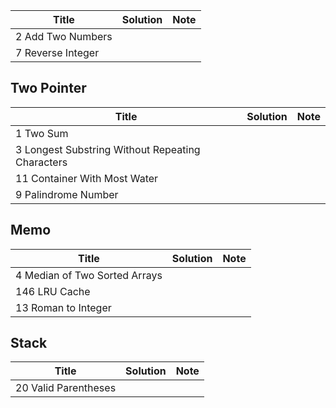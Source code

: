 

| Title  | Solution | Note |
|-------------|:-----:| :-----: |
|2	Add Two Numbers | |
|7	Reverse Integer | |

## Two Pointer

| Title  | Solution | Note |
|-------------|:-----:| :-----: |
|1	Two Sum | | |
|3	Longest Substring Without Repeating Characters | |
|11	Container With Most Water | |
|9	Palindrome Number | |


## Memo

| Title  | Solution | Note |
|-------------|:-----:| :-----: |
|4	Median of Two Sorted Arrays | | |
|146	LRU Cache | |
|13	Roman to Integer | |
 
## Stack


| Title  | Solution | Note |
|-------------|:-----:| :-----: |
|20	Valid Parentheses | |
